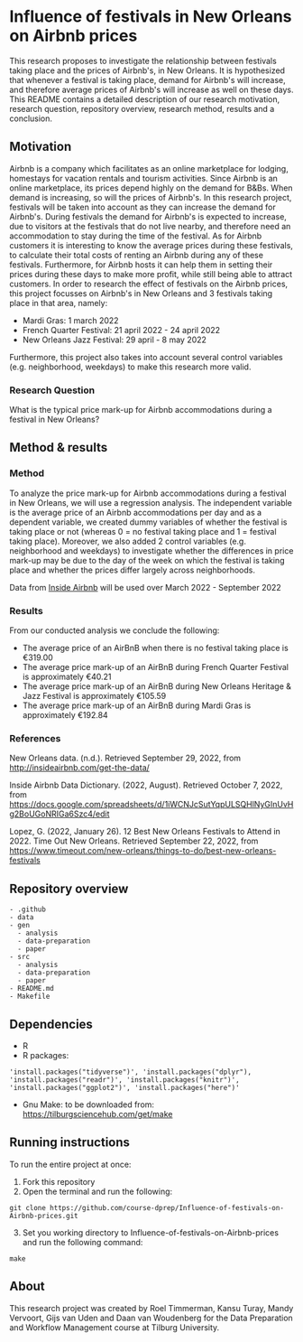 # Influence of festivals in New Orleans on Airbnb prices

This research proposes to investigate the relationship between festivals taking place and the prices of Airbnb's, in New Orleans. It is hypothesized that whenever a festival is taking place, demand for Airbnb's will increase, and therefore average prices of Airbnb's will increase as well on these days. This README contains a detailed description of our research motivation, research question, repository overview, research method, results and a conclusion.

## Motivation

Airbnb is a company which facilitates as an online marketplace for lodging, homestays for vacation rentals and tourism activities. Since Airbnb is an online marketplace, its prices depend highly on the demand for B&Bs. When demand is increasing, so will the prices of Airbnb's. In this research project, festivals will be taken into account as they can increase the demand for Airbnb's. During festivals the demand for Airbnb's is expected to increase, due to visitors at the festivals that do not live nearby, and therefore need an accommodation to stay during the time of the festival. As for Airbnb customers it is interesting to know the average prices during these festivals, to calculate their total costs of renting an Airbnb during any of these festivals. Furthermore, for Airbnb hosts it can help them in setting their prices during these days to make more profit, while still being able to attract customers. In order to research the effect of festivals on the Airbnb prices, this project focusses on Airbnb's in New Orleans and 3 festivals taking place in that area, namely:

-   Mardi Gras: 1 march 2022
-   French Quarter Festival: 21 april 2022 - 24 april 2022
-   New Orleans Jazz Festival: 29 april - 8 may 2022

Furthermore, this project also takes into account several control variables (e.g. neighborhood, weekdays) to make this research more valid.

### Research Question

What is the typical price mark-up for Airbnb accommodations during a festival in New Orleans?

## Method & results

### Method

To analyze the price mark-up for Airbnb accommodations during a festival in New Orleans, we will use a regression analysis. The independent variable is the average price of an Airbnb accommodations per day and as a dependent variable, we created dummy variables of whether the festival is taking place or not (whereas 0 = no festival taking place and 1 = festival taking place). Moreover, we also added 2 control variables (e.g. neighborhood and weekdays) to investigate whether the differences in price mark-up may be due to the day of the week on which the festival is taking place and whether the prices differ largely across neighborhoods.

Data from [Inside Airbnb](http://insideairbnb.com/new-orleans) will be used over March 2022 - September 2022

### Results

From our conducted analysis we conclude the following:

-   The average price of an AirBnB when there is no festival taking place is €319.00
-   The average price mark-up of an AirBnB during French Quarter Festival is approximately €40.21
-   The average price mark-up of an AirBnB during New Orleans Heritage & Jazz Festival is approximately €105.59
-   The average price mark-up of an AirBnB during Mardi Gras is approximately €192.84

### References
New Orleans data. (n.d.). Retrieved September 29, 2022, from http://insideairbnb.com/get-the-data/

Inside Airbnb Data Dictionary. (2022, August). Retrieved October 7, 2022, from https://docs.google.com/spreadsheets/d/1iWCNJcSutYqpULSQHlNyGInUvHg2BoUGoNRIGa6Szc4/edit

Lopez, G. (2022, January 26). 12 Best New Orleans Festivals to Attend in 2022. Time Out New Orleans. Retrieved September 22, 2022, from https://www.timeout.com/new-orleans/things-to-do/best-new-orleans-festivals

## Repository overview

    - .github
    - data
    - gen
      - analysis
      - data-preparation
      - paper
    - src
      - analysis
      - data-preparation
      - paper
    - README.md
    - Makefile

## Dependencies
-   R
-   R packages: 
```
'install.packages("tidyverse")', 'install.packages("dplyr"), 'install.packages("readr")', 'install.packages("knitr")', 'install.packages("ggplot2")', 'install.packages("here")'
```
-   Gnu Make: to be downloaded from: https://tilburgsciencehub.com/get/make

## Running instructions

To run the entire project at once:
1. Fork this repository
2. Open the terminal and run the following: 
```
git clone https://github.com/course-dprep/Influence-of-festivals-on-Airbnb-prices.git
```
3. Set you working directory to Influence-of-festivals-on-Airbnb-prices and run the following command: 
```
make
```

## About

This research project was created by Roel Timmerman, Kansu Turay, Mandy Vervoort, Gijs van Uden and Daan van Woudenberg for the Data Preparation and Workflow Management course at Tilburg University.
